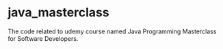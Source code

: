 # java_masterclass

The code related to udemy course named Java Programming Masterclass for Software Developers.
